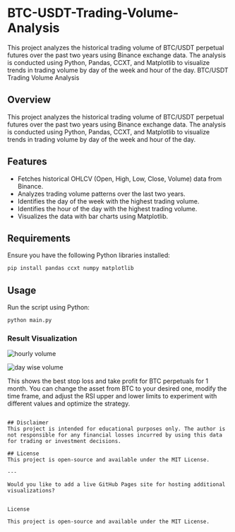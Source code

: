 # BTC-USDT-Trading-Volume-Analysis
This project analyzes the historical trading volume of BTC/USDT perpetual futures over the past two years using Binance exchange data. The analysis is conducted using Python, Pandas, CCXT, and Matplotlib to visualize trends in trading volume by day of the week and hour of the day.
BTC/USDT Trading Volume Analysis

## Overview
This project analyzes the historical trading volume of BTC/USDT perpetual futures over the past two years using Binance exchange data. The analysis is conducted using Python, Pandas, CCXT, and Matplotlib to visualize trends in trading volume by day of the week and hour of the day.

## Features
- Fetches historical OHLCV (Open, High, Low, Close, Volume) data from Binance.
- Analyzes trading volume patterns over the last two years.
- Identifies the day of the week with the highest trading volume.
- Identifies the hour of the day with the highest trading volume.
- Visualizes the data with bar charts using Matplotlib.

## Requirements
Ensure you have the following Python libraries installed:
```bash
pip install pandas ccxt numpy matplotlib
```

## Usage
Run the script using Python:
```bash
python main.py
```

### Result Visualization
![hourly volume](https://github.com/user-attachments/assets/5c44ea01-a3f4-4ed7-bfba-1e9fba3a0d68)


![day wise volume](https://github.com/user-attachments/assets/cf16f4bf-af78-4d1a-9f95-f0e381b43bd7)

This shows the best stop loss and take profit for BTC perpetuals for 1 month. You can change the asset from BTC to your desired one, modify the time frame, and adjust the RSI upper and lower limits to experiment with different values and optimize the strategy.

```

## Disclaimer
This project is intended for educational purposes only. The author is not responsible for any financial losses incurred by using this data for trading or investment decisions.

## License
This project is open-source and available under the MIT License.

---

Would you like to add a live GitHub Pages site for hosting additional visualizations?


License

This project is open-source and available under the MIT License.

